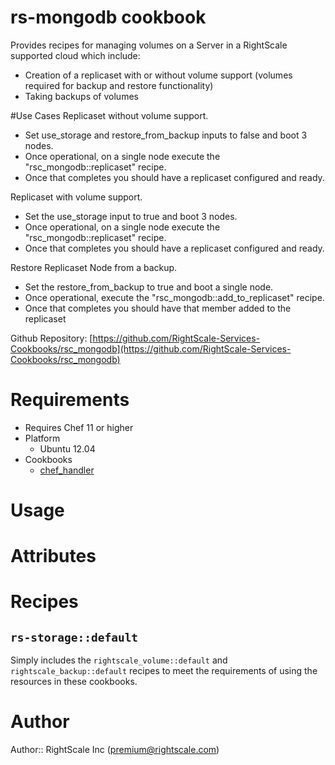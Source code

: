 # rs-mongodb cookbook



Provides recipes for managing volumes on a Server in a RightScale supported cloud which include:

* Creation of a replicaset with or without volume support (volumes required for backup and restore functionality)
* Taking backups of volumes

#Use Cases
Replicaset without volume support.
 - Set use_storage and restore_from_backup inputs to false and boot 3 nodes.
 - Once operational, on a single node execute the "rsc_mongodb::replicaset" recipe.
 - Once that completes you should have a replicaset configured and ready.
 
Replicaset with volume support.
 - Set the use_storage input to true and boot 3 nodes.
 - Once operational, on a single node execute the "rsc_mongodb::replicaset" recipe.
 - Once that completes you should have a replicaset configured and ready.
 
Restore Replicaset Node from a backup.
 - Set the restore_from_backup to true and boot a single node.
 - Once operational, execute the "rsc_mongodb::add_to_replicaset" recipe.
 - Once that completes you should have that member added to the replicaset



Github Repository: [https://github.com/RightScale-Services-Cookbooks/rsc_mongodb](https://github.com/RightScale-Services-Cookbooks/rsc_mongodb)

# Requirements

* Requires Chef 11 or higher
* Platform
  * Ubuntu 12.04
* Cookbooks
  * [chef_handler](http://community.opscode.com/cookbooks/chef_handler)


# Usage


# Attributes



# Recipes

## `rs-storage::default`

Simply includes the `rightscale_volume::default` and `rightscale_backup::default` recipes to meet the requirements of
using the resources in these cookbooks.



# Author

Author:: RightScale Inc (<premium@rightscale.com>)
